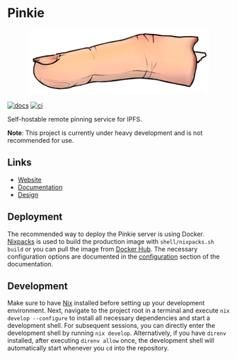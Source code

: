 # Pinkie

<p align="center">
  <img src="assets/images/logo.png" alt="logo"/>
</p>

[![docs](https://github.com/mvkvc/pinkie/actions/workflows/docs.yaml/badge.svg?branch=main)](https://github.com/mvkvc/pinkie/actions/workflows/docs.yaml)
[![ci](https://github.com/mvkvc/pinkie/actions/workflows/ci.yaml/badge.svg?branch=main)](https://github.com/mvkvc/pinkie/actions/workflows/ci.yaml)

Self-hostable remote pinning service for IPFS.

**Note**: This project is currently under heavy development and is not recommended for use.

## Links

- [Website](https://pinkie.sh)
- [Documentation](https://docs.pinkie.sh)
- [Design](https://design.penpot.app/#/dashboard/team/840175e6-8ff7-812c-8001-bd704b31a464/projects/4b8a77a1-3fb4-8143-8002-150a705b8f49)

## Deployment

The recommended way to deploy the Pinkie server is using Docker. [Nixpacks](https://github.com/railwayapp/nixpacks) is used to build the production image with `shell/nixpacks.sh build` or you can pull the image from [Docker Hub](https://hub.docker.com/r/mvkvc/pinkie). The necessary configuration options are documented in the [configuration](https://docs.pinkie.sh/configuration) section of the documentation.

## Development

Make sure to have [Nix](https://nixos.org/download.html) installed before setting up your development environment. Next, navigate to the project root in a terminal and execute `nix develop --configure` to install all necessary dependencies and start a development shell. For subsequent sessions, you can directly enter the development shell by running `nix develop`. Alternatively, if you have `direnv` installed, after executing `direnv allow` once, the development shell will automatically start whenever you `cd` into the repository.
